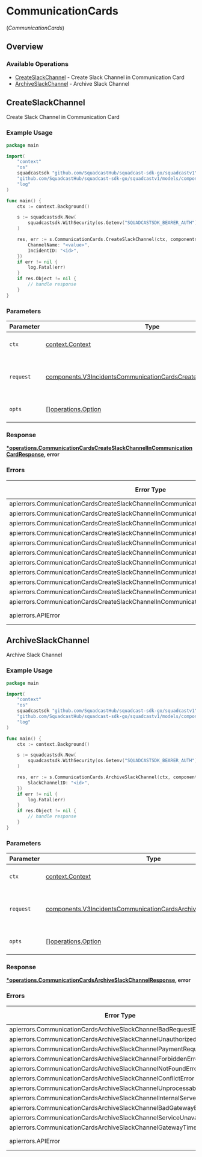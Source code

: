 # CommunicationCards
(*CommunicationCards*)

## Overview

### Available Operations

* [CreateSlackChannel](#createslackchannel) - Create Slack Channel in Communication Card
* [ArchiveSlackChannel](#archiveslackchannel) - Archive Slack Channel

## CreateSlackChannel

Create Slack Channel in Communication Card

### Example Usage

<!-- UsageSnippet language="go" operationID="CommunicationCards_createSlackChannelInCommunicationCard" method="post" path="/v3/extensions/slack_v2/channel" -->
```go
package main

import(
	"context"
	"os"
	squadcastsdk "github.com/SquadcastHub/squadcast-sdk-go/squadcastv1"
	"github.com/SquadcastHub/squadcast-sdk-go/squadcastv1/models/components"
	"log"
)

func main() {
    ctx := context.Background()

    s := squadcastsdk.New(
        squadcastsdk.WithSecurity(os.Getenv("SQUADCASTSDK_BEARER_AUTH")),
    )

    res, err := s.CommunicationCards.CreateSlackChannel(ctx, components.V3IncidentsCommunicationCardsCreateSlackChannelRequest{
        ChannelName: "<value>",
        IncidentID: "<id>",
    })
    if err != nil {
        log.Fatal(err)
    }
    if res.Object != nil {
        // handle response
    }
}
```

### Parameters

| Parameter                                                                                                                                              | Type                                                                                                                                                   | Required                                                                                                                                               | Description                                                                                                                                            |
| ------------------------------------------------------------------------------------------------------------------------------------------------------ | ------------------------------------------------------------------------------------------------------------------------------------------------------ | ------------------------------------------------------------------------------------------------------------------------------------------------------ | ------------------------------------------------------------------------------------------------------------------------------------------------------ |
| `ctx`                                                                                                                                                  | [context.Context](https://pkg.go.dev/context#Context)                                                                                                  | :heavy_check_mark:                                                                                                                                     | The context to use for the request.                                                                                                                    |
| `request`                                                                                                                                              | [components.V3IncidentsCommunicationCardsCreateSlackChannelRequest](../../models/components/v3incidentscommunicationcardscreateslackchannelrequest.md) | :heavy_check_mark:                                                                                                                                     | The request object to use for the request.                                                                                                             |
| `opts`                                                                                                                                                 | [][operations.Option](../../models/operations/option.md)                                                                                               | :heavy_minus_sign:                                                                                                                                     | The options for this request.                                                                                                                          |

### Response

**[*operations.CommunicationCardsCreateSlackChannelInCommunicationCardResponse](../../models/operations/communicationcardscreateslackchannelincommunicationcardresponse.md), error**

### Errors

| Error Type                                                                                | Status Code                                                                               | Content Type                                                                              |
| ----------------------------------------------------------------------------------------- | ----------------------------------------------------------------------------------------- | ----------------------------------------------------------------------------------------- |
| apierrors.CommunicationCardsCreateSlackChannelInCommunicationCardBadRequestError          | 400                                                                                       | application/json                                                                          |
| apierrors.CommunicationCardsCreateSlackChannelInCommunicationCardUnauthorizedError        | 401                                                                                       | application/json                                                                          |
| apierrors.CommunicationCardsCreateSlackChannelInCommunicationCardPaymentRequiredError     | 402                                                                                       | application/json                                                                          |
| apierrors.CommunicationCardsCreateSlackChannelInCommunicationCardForbiddenError           | 403                                                                                       | application/json                                                                          |
| apierrors.CommunicationCardsCreateSlackChannelInCommunicationCardNotFoundError            | 404                                                                                       | application/json                                                                          |
| apierrors.CommunicationCardsCreateSlackChannelInCommunicationCardConflictError            | 409                                                                                       | application/json                                                                          |
| apierrors.CommunicationCardsCreateSlackChannelInCommunicationCardUnprocessableEntityError | 422                                                                                       | application/json                                                                          |
| apierrors.CommunicationCardsCreateSlackChannelInCommunicationCardInternalServerError      | 500                                                                                       | application/json                                                                          |
| apierrors.CommunicationCardsCreateSlackChannelInCommunicationCardBadGatewayError          | 502                                                                                       | application/json                                                                          |
| apierrors.CommunicationCardsCreateSlackChannelInCommunicationCardServiceUnavailableError  | 503                                                                                       | application/json                                                                          |
| apierrors.CommunicationCardsCreateSlackChannelInCommunicationCardGatewayTimeoutError      | 504                                                                                       | application/json                                                                          |
| apierrors.APIError                                                                        | 4XX, 5XX                                                                                  | \*/\*                                                                                     |

## ArchiveSlackChannel

Archive Slack Channel

### Example Usage

<!-- UsageSnippet language="go" operationID="CommunicationCards_archiveSlackChannel" method="post" path="/v3/extensions/slack_v2/channel/archive" -->
```go
package main

import(
	"context"
	"os"
	squadcastsdk "github.com/SquadcastHub/squadcast-sdk-go/squadcastv1"
	"github.com/SquadcastHub/squadcast-sdk-go/squadcastv1/models/components"
	"log"
)

func main() {
    ctx := context.Background()

    s := squadcastsdk.New(
        squadcastsdk.WithSecurity(os.Getenv("SQUADCASTSDK_BEARER_AUTH")),
    )

    res, err := s.CommunicationCards.ArchiveSlackChannel(ctx, components.V3IncidentsCommunicationCardsArchiveSlackChannelRequest{
        SlackChannelID: "<id>",
    })
    if err != nil {
        log.Fatal(err)
    }
    if res.Object != nil {
        // handle response
    }
}
```

### Parameters

| Parameter                                                                                                                                                | Type                                                                                                                                                     | Required                                                                                                                                                 | Description                                                                                                                                              |
| -------------------------------------------------------------------------------------------------------------------------------------------------------- | -------------------------------------------------------------------------------------------------------------------------------------------------------- | -------------------------------------------------------------------------------------------------------------------------------------------------------- | -------------------------------------------------------------------------------------------------------------------------------------------------------- |
| `ctx`                                                                                                                                                    | [context.Context](https://pkg.go.dev/context#Context)                                                                                                    | :heavy_check_mark:                                                                                                                                       | The context to use for the request.                                                                                                                      |
| `request`                                                                                                                                                | [components.V3IncidentsCommunicationCardsArchiveSlackChannelRequest](../../models/components/v3incidentscommunicationcardsarchiveslackchannelrequest.md) | :heavy_check_mark:                                                                                                                                       | The request object to use for the request.                                                                                                               |
| `opts`                                                                                                                                                   | [][operations.Option](../../models/operations/option.md)                                                                                                 | :heavy_minus_sign:                                                                                                                                       | The options for this request.                                                                                                                            |

### Response

**[*operations.CommunicationCardsArchiveSlackChannelResponse](../../models/operations/communicationcardsarchiveslackchannelresponse.md), error**

### Errors

| Error Type                                                              | Status Code                                                             | Content Type                                                            |
| ----------------------------------------------------------------------- | ----------------------------------------------------------------------- | ----------------------------------------------------------------------- |
| apierrors.CommunicationCardsArchiveSlackChannelBadRequestError          | 400                                                                     | application/json                                                        |
| apierrors.CommunicationCardsArchiveSlackChannelUnauthorizedError        | 401                                                                     | application/json                                                        |
| apierrors.CommunicationCardsArchiveSlackChannelPaymentRequiredError     | 402                                                                     | application/json                                                        |
| apierrors.CommunicationCardsArchiveSlackChannelForbiddenError           | 403                                                                     | application/json                                                        |
| apierrors.CommunicationCardsArchiveSlackChannelNotFoundError            | 404                                                                     | application/json                                                        |
| apierrors.CommunicationCardsArchiveSlackChannelConflictError            | 409                                                                     | application/json                                                        |
| apierrors.CommunicationCardsArchiveSlackChannelUnprocessableEntityError | 422                                                                     | application/json                                                        |
| apierrors.CommunicationCardsArchiveSlackChannelInternalServerError      | 500                                                                     | application/json                                                        |
| apierrors.CommunicationCardsArchiveSlackChannelBadGatewayError          | 502                                                                     | application/json                                                        |
| apierrors.CommunicationCardsArchiveSlackChannelServiceUnavailableError  | 503                                                                     | application/json                                                        |
| apierrors.CommunicationCardsArchiveSlackChannelGatewayTimeoutError      | 504                                                                     | application/json                                                        |
| apierrors.APIError                                                      | 4XX, 5XX                                                                | \*/\*                                                                   |